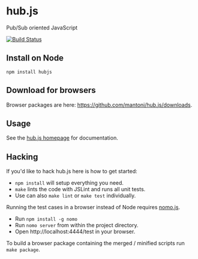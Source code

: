 # hub.js

Pub/Sub oriented JavaScript

[![Build Status](https://secure.travis-ci.org/mantoni/hub.js.png?branch=master)](http://travis-ci.org/mantoni/hub.js)

## Install on Node

```
npm install hubjs
```

## Download for browsers

Browser packages are here: https://github.com/mantoni/hub.js/downloads.


## Usage

See the [hub.js homepage](http://mantoni.github.com/hub.js) for documentation.

## Hacking

If you'd like to hack hub.js here is how to get started:

 - `npm install` will setup everything you need.
 - `make` lints the code with JSLint and runs all unit tests.
 - Use can also `make lint` or `make test` individually.

Running the test cases in a browser instead of Node requires [nomo.js](https://github.com/mantoni/nomo.js).

 - Run `npm install -g nomo`
 - Run `nomo server` from within the project directory.
 - Open http://localhost:4444/test in your browser.

To build a browser package containing the merged / minified scripts run `make package`.

